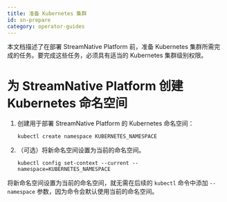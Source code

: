 ```yaml
---
title: 准备 Kubernetes 集群
id: sn-prepare
category: operator-guides
---
```


本文档描述了在部署 StreamNative Platform 前，准备 Kubernetes 集群所需完成的任务。要完成这些任务，必须具有适当的 Kubernetes 集群级别权限。

# 为 StreamNative Platform 创建 Kubernetes 命名空间 

1. 创建用于部署 StreamNative Platform 的 Kubernetes 命名空间：

    ```
    kubectl create namespace KUBERNETES_NAMESPACE 
    ```

2. （可选）将新命名空间设置为当前的命名空间。

    ```
    kubectl config set-context --current --namespace=KUBERNETES_NAMESPACE
    ```

将新命名空间设置为当前的命名空间，就无需在后续的 `kubectl` 命令中添加 `--namespace` 参数，因为命令会默认使用当前的命名空间。

